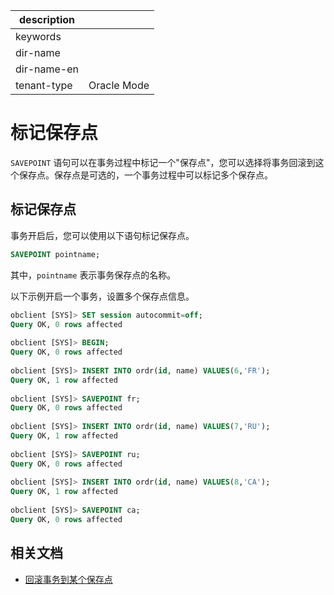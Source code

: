 |description||
|---|---|
|keywords||
|dir-name||
|dir-name-en||
|tenant-type|Oracle Mode|

# 标记保存点

`SAVEPOINT` 语句可以在事务过程中标记一个"保存点"，您可以选择将事务回滚到这个保存点。保存点是可选的，一个事务过程中可以标记多个保存点。

## 标记保存点

事务开启后，您可以使用以下语句标记保存点。

```sql
SAVEPOINT pointname;
```

其中，`pointname` 表示事务保存点的名称。

以下示例开启一个事务，设置多个保存点信息。

```sql
obclient [SYS]> SET session autocommit=off;
Query OK, 0 rows affected 
   
obclient [SYS]> BEGIN;
Query OK, 0 rows affected 
   
obclient [SYS]> INSERT INTO ordr(id, name) VALUES(6,'FR');
Query OK, 1 row affected 
   
obclient [SYS]> SAVEPOINT fr;
Query OK, 0 rows affected 
   
obclient [SYS]> INSERT INTO ordr(id, name) VALUES(7,'RU');
Query OK, 1 row affected 
   
obclient [SYS]> SAVEPOINT ru;
Query OK, 0 rows affected 
   
obclient [SYS]> INSERT INTO ordr(id, name) VALUES(8,'CA');
Query OK, 1 row affected 
   
obclient [SYS]> SAVEPOINT ca;
Query OK, 0 rows affected
```

## 相关文档

* [回滚事务到某个保存点](../300.transaction-savepoints-of-oracle-mode/200.rollback-to-a-savepoint-of-oracle-mode.md)
